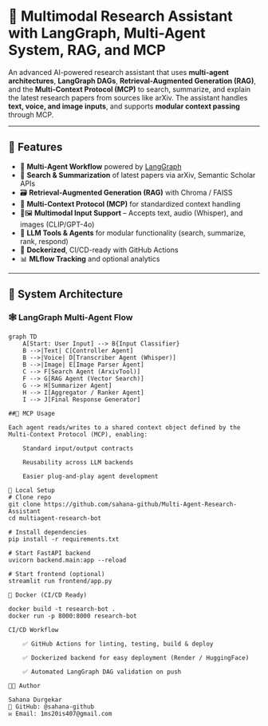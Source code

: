 # 🤖 Multimodal Research Assistant with LangGraph, Multi-Agent System, RAG, and MCP

An advanced AI-powered research assistant that uses **multi-agent architectures**, **LangGraph DAGs**, **Retrieval-Augmented Generation (RAG)**, and the **Multi-Context Protocol (MCP)** to search, summarize, and explain the latest research papers from sources like arXiv. The assistant handles **text, voice, and image inputs**, and supports **modular context passing** through MCP.

---

## 🚀 Features

- 🧠 **Multi-Agent Workflow** powered by [LangGraph](https://www.langgraph.dev)
- 📄 **Search & Summarization** of latest papers via arXiv, Semantic Scholar APIs
- 🗃️ **Retrieval-Augmented Generation (RAG)** with Chroma / FAISS
- 🔌 **Multi-Context Protocol (MCP)** for standardized context handling
- 🎤🖼️ **Multimodal Input Support** – Accepts text, audio (Whisper), and images (CLIP/GPT-4o)
- 🧩 **LLM Tools & Agents** for modular functionality (search, summarize, rank, respond)
- 🐳 **Dockerized**, CI/CD-ready with GitHub Actions
- 📊 **MLflow Tracking** and optional analytics

---

## 🧠 System Architecture

### 🕸️ LangGraph Multi-Agent Flow

```mermaid
graph TD
    A[Start: User Input] --> B{Input Classifier}
    B -->|Text| C[Controller Agent]
    B -->|Voice| D[Transcriber Agent (Whisper)]
    B -->|Image| E[Image Parser Agent]
    C --> F[Search Agent (ArxivTool)]
    F --> G[RAG Agent (Vector Search)]
    G --> H[Summarizer Agent]
    H --> I[Aggregator / Ranker Agent]
    I --> J[Final Response Generator]

##🔌 MCP Usage

Each agent reads/writes to a shared context object defined by the Multi-Context Protocol (MCP), enabling:

    Standard input/output contracts

    Reusability across LLM backends

    Easier plug-and-play agent development

🔧 Local Setup
# Clone repo
git clone https://github.com/sahana-github/Multi-Agent-Research-Assistant
cd multiagent-research-bot

# Install dependencies
pip install -r requirements.txt

# Start FastAPI backend
uvicorn backend.main:app --reload

# Start frontend (optional)
streamlit run frontend/app.py

🐳 Docker (CI/CD Ready)

docker build -t research-bot .
docker run -p 8000:8000 research-bot

CI/CD Workflow

    ✅ GitHub Actions for linting, testing, build & deploy

    ✅ Dockerized backend for easy deployment (Render / HuggingFace)

    ✅ Automated LangGraph DAG validation on push

👩‍💻 Author

Sahana Durgekar
🔗 GitHub: @sahana-github
✉️ Email: 1ms20is407@gmail.com

